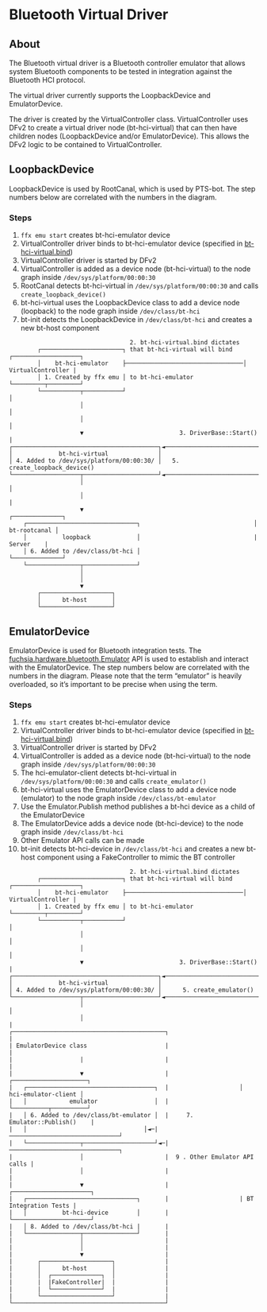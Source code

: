 # Bluetooth Virtual Driver

## About

The Bluetooth virtual driver is a Bluetooth controller emulator that allows
system Bluetooth components to be tested in integration against the Bluetooth
HCI protocol.

The virtual driver currently supports the LoopbackDevice and EmulatorDevice.

The driver is created by the VirtualController class. VirtualController uses
DFv2 to create a virtual driver node (bt-hci-virtual) that can then have
children nodes (LoopbackDevice and/or EmulatorDevice). This allows the DFv2
logic to be contained to VirtualController.

## LoopbackDevice

LoopbackDevice is used by RootCanal, which is used by PTS-bot. The step numbers
below are correlated with the numbers in the diagram.

### Steps

1. `ffx emu start` creates bt-hci-emulator device
2. VirtualController driver binds to bt-hci-emulator device (specified in
   [bt-hci-virtual.bind](//src/connectivity/bluetooth/hci/virtual/bt-hci-virtual.bind))
3. VirtualController driver is started by DFv2
4. VirtualController is added as a device node (bt-hci-virtual) to the node
   graph inside `/dev/sys/platform/00:00:30`
5. RootCanal detects bt-hci-virtual in `/dev/sys/platform/00:00:30` and calls
   `create_loopback_device()`
6. bt-hci-virtual uses the LoopbackDevice class to add a device node (loopback)
   to the node graph inside `/dev/class/bt-hci`
7. bt-init detects the LoopbackDevice in `/dev/class/bt-hci` and creates a new
   bt-host component

```
                                  2. bt-hci-virtual.bind dictates
        ┌───────────────────────┐ that bt-hci-virtual will bind   ┌───────────────────┐
        │    bt-hci-emulator    ├─────────────────────────────────│ VirtualController |
        │ 1. Created by ffx emu │ to bt-hci-emulator              └─────────┬─────────┘
        └───────────┬───────────┘                                           │
                    │                                                       │
                    │                                                       │
                    ▼                           3. DriverBase::Start()      |
┌─────────────────────────────────────────┐◄────────────────────────────────┘
│             bt-hci-virtual              │
│ 4. Added to /dev/sys/platform/00:00:30/ │   5. create_loopback_device()
└───────────────────┬─────────────────────┘◄────────────────────────────────┐
                    │                                                       │
                    │                                                       |
                    ▼                                                ┌──────────────┐
    ┌───────────────────────────────┐                                │ bt-rootcanal │
    │          loopback             │                                |    Server    |
    │ 6. Added to /dev/class/bt-hci │                                └──────────────┘
    └───────────────┬───────────────┘
                    │
                    │
                    ▼
        ┌────────────────────┐
        │      bt-host       │
        └────────────────────┘
```

## EmulatorDevice

EmulatorDevice is used for Bluetooth integration tests. The
[fuchsia.hardware.bluetooth.Emulator](//sdk/fidl/fuchsia.hardware.bluetooth/virtual.fidl)
API is used to establish and interact with the EmulatorDevice. The step numbers
below are correlated with the numbers in the diagram. Please note that the term
“emulator” is heavily overloaded, so it’s important to be precise when using the
term.

### Steps

1. `ffx emu start` creates bt-hci-emulator device
2. VirtualController driver binds to bt-hci-emulator device (specified in
   [bt-hci-virtual.bind](//src/connectivity/bluetooth/hci/virtual/bt-hci-virtual.bind))
3. VirtualController driver is started by DFv2
4. VirtualController is added as a device node (bt-hci-virtual) to the node
   graph inside `/dev/sys/platform/00:00:30`
5. The hci-emulator-client detects bt-hci-virtual in
   `/dev/sys/platform/00:00:30` and calls `create_emulator()`
6. bt-hci-virtual uses the EmulatorDevice class to add a device node (emulator)
   to the node graph inside `/dev/class/bt-emulator`
7. Use the Emulator.Publish method publishes a bt-hci device as a child of the
   EmulatorDevice
8. The EmulatorDevice adds a device node (bt-hci-device) to the node graph
   inside `/dev/class/bt-hci`
9. Other Emulator API calls can be made
10. bt-init detects bt-hci-device in `/dev/class/bt-hci` and creates a new
   bt-host component using a FakeController to mimic the BT controller

```
                                  2. bt-hci-virtual.bind dictates
        ┌───────────────────────┐ that bt-hci-virtual will bind   ┌───────────────────┐
        │    bt-hci-emulator    ├─────────────────────────────────│ VirtualController |
        │ 1. Created by ffx emu │ to bt-hci-emulator              └─────────┬─────────┘
        └───────────┬───────────┘                                           │
                    │                                                       │
                    │                                                       │
                    ▼                           3. DriverBase::Start()      |
┌─────────────────────────────────────────┐◄────────────────────────────────┘
│             bt-hci-virtual              │
│ 4. Added to /dev/sys/platform/00:00:30/ │      5. create_emulator()
└───────────────────┬─────────────────────┘◄────────────────────────────────┐
                    │                                                       │
                    │                                                       |
┌───────────────────────────────────────────┐                               |
| EmulatorDevice class                      |                               |
|                   |                       |                               |
|                   ▼                       |                    ┌─────────────────────┐
|   ┌────────────────────────────────────┐  |                    │ hci-emulator-client │
|   │            emulator                │  |                    └──────────┬──────────┘
|   │ 6. Added to /dev/class/bt-emulator │  |     7. Emulator::Publish()    |
|   │                                 │◄─|───────────────────────────────┘
|   └───────────────┬────────────────────┘◄─|───────────────────────────────┐
|                   │                       |  9 . Other Emulator API calls |
|                   │                       |                               |
|                   ▼                       |                    ┌──────────────────────┐
|   ┌───────────────────────────────┐       |                    | BT Integration Tests |
|   │          bt-hci-device        │       |                    └──────────────────────┘
|   │ 8. Added to /dev/class/bt-hci |       |
|   └───────────────┬───────────────┘       |
|                   │                       |
|                   │                       |
|                   ▼                       |
|       ┌────────────────────┐              |
|       │      bt-host       │              |
|       │  ┌──────────────┐  │              |
|       |  |FakeController|  |              |
|       |  └──────────────┘  |              |
|       └────────────────────┘              |
└───────────────────────────────────────────┘
```
